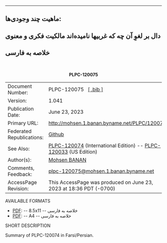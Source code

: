 ------------------------------------------------------------------------


##  ماهیت چند وجودی‌ها:‌

## دال بر لغوِ آن چه که غربیها نامیده‌اند مالکیت فکری و معنوی

## خلاصه به فارسی

<br/>
<p align="center"><b>PLPC-120075</b></p>

<table>
<tbody>
<tr class="odd">
<td>Document Number:</td>
<td>PLPC-120075   <a href="./cite/PLPC-120075.bib">[ .bib ]</a></td>
</tr>
<tr class="even">
<td>Version:</td>
<td>1.041</td>
</tr>
<tr class="odd">
<td>Publication Date:</td>
<td>June 23, 2023</td>
</tr>
<tr class="odd">
<td>Primary URL:</td>
<td><a href="http://mohsen.1.banan.byname.net/PLPC/120075">http://mohsen.1.banan.byname.net/PLPC/120075</a></td>
</tr>
<tr class="even">
<td>Federated Republications:</td>
<td><a href="https://github.com/bxplpc/120075">Github</a>  </td>
</tr>
<tr class="odd">
<td>See Also:</td>
<td><a href="https://github.com/bxplpc/120033">PLPC-120074</a> (International Edition) -- <a href="https://github.com/bxplpc/120033">PLPC-120033</a> (US Edition) </td>
</tr>
<tr class="odd">
<td>Author(s):</td>
<td><a href="http://mohsen.1.banan.byname.net/contact">Mohsen BANAN</a></td>
</tr>
<tr class="even">
<td>Comments, Feedback:</td>
<td><a href="mailto:plpc-120074@mohsen.1.banan.byname.net">plpc-120075@mohsen.1.banan.byname.net</td>
</tr>
<tr class="even">
<td>AccessPage Revision:</td>
<td>This AccessPage was produced on June 23, 2023 at 18:36 PDT (-0700)</td>
</tr>
</tbody>
</table>

AVAILABLE FORMATS  

    
-   [PDF](./pdf/c-120075-0_1-summaryFa-art-8.5x11.pdf):
    -- 8.5x11 --  خلاصه به فارسی
-   [PDF](./pdf/c-120075-0_1-summaryFa-art-8.5x11.pdf):
    -- A4 --  خلاصه به فارسی


SHORT DESCRIPTION

Summary of PLPC-120074 in Farsi/Persian.

